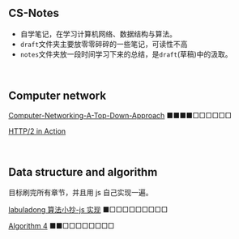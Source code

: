 ## CS-Notes

- 自学笔记，在学习计算机网络、数据结构与算法。
- `draft`文件夹主要放零零碎碎的一些笔记，可读性不高
- `notes`文件夹放一段时间学习下来的总结，是`draft`(草稿)中的汲取。

<br/>

## Computer network

[Computer-Networking-A-Top-Down-Approach](https://github.com/ZHHHH9980/Notes_zh/tree/master/Computer%20Network/computer-network-top-down-approach) ■■■■□□□□□□

[HTTP/2 in Action](https://github.com/ZHHHH9980/Notes_zh/tree/master/Computer%20Network/HTTP2%20in%20Action)

<br/>

## Data structure and algorithm

目标刷完所有章节，并且用 js 自己实现一遍。

[labuladong 算法小抄-js 实现](https://github.com/ZHHHH9980/Notes_zh/tree/master/Algorithm/labuladong) ■□□□□□□□□□

[Algorithm 4](https://github.com/ZHHHH9980/Notes_zh/tree/master/Algorithm/Algorithm%204) ■■□□□□□□□□
